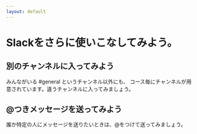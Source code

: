 ```yaml
---
layout: default
---
```


# Slackをさらに使いこなしてみよう。


## 別のチャンネルに入ってみよう

みんながいる #general というチャンネル以外にも、
コース毎にチャンネルが用意されています。違うチャンネルに入ってみましょう。

## @つきメッセージを送ってみよう

誰か特定の人にメッセージを送りたいときは、@をつけて送ってみましょう。


